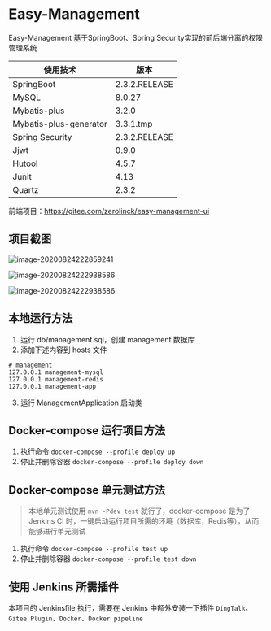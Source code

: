 # Easy-Management

Easy-Management 基于SpringBoot、Spring Security实现的前后端分离的权限管理系统

| 使用技术               | 版本            |
| ---------------------- |---------------|
| SpringBoot             | 2.3.2.RELEASE |
| MySQL                  | 8.0.27        |
| Mybatis-plus           | 3.2.0         |
| Mybatis-plus-generator | 3.3.1.tmp     |
| Spring Security        | 2.3.2.RELEASE |
| Jjwt                   | 0.9.0         |
| Hutool                 | 4.5.7         |
| Junit                  | 4.13          |
| Quartz                 | 2.3.2         |

前端项目：https://gitee.com/zerolinck/easy-management-ui

## 项目截图

![image-20200824222859241](https://gitee.com/zerolinck/Easy-Management/raw/master/doc/image/屏幕截图2020-11-09100504.jpg)

![image-20200824222938586](https://gitee.com/zerolinck/Easy-Management/raw/master/doc/image/屏幕截图2020-11-09095906.png)

![image-20200824222938586](https://gitee.com/zerolinck/Easy-Management/raw/master/doc/image/屏幕截图2020-11-09095943.png)

## 本地运行方法
1. 运行 db/management.sql，创建 management 数据库
2. 添加下述内容到 hosts 文件
```
# management
127.0.0.1 management-mysql
127.0.0.1 management-redis
127.0.0.1 management-app
```
3. 运行 ManagementApplication 启动类

## Docker-compose 运行项目方法
1. 执行命令 `docker-compose --profile deploy up`
2. 停止并删除容器 `docker-compose --profile deploy down`

## Docker-compose 单元测试方法
> 本地单元测试使用 `mvn -Pdev test` 就行了，docker-compose 是为了 Jenkins CI 时，一键启动运行项目所需的环境（数据库，Redis等），从而能够进行单元测试
1. 执行命令 `docker-compose --profile test up`
2. 停止并删除容器 `docker-compose --profile test down`

## 使用 Jenkins 所需插件
本项目的 Jenkinsfile 执行，需要在 Jenkins 中额外安装一下插件 `DingTalk`、`Gitee Plugin`、`Docker`、`Docker pipeline`
